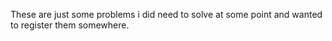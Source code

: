 These are just some problems i did need to solve at some point and wanted to register them somewhere.
